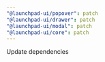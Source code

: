 ```yaml
---
"@launchpad-ui/popover": patch
"@launchpad-ui/drawer": patch
"@launchpad-ui/modal": patch
"@launchpad-ui/core": patch
---
```


Update dependencies
